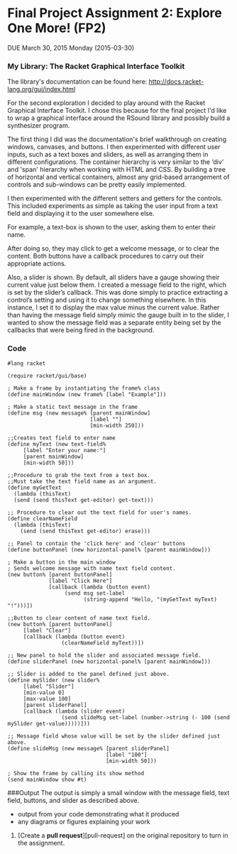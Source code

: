 # Final Project Assignment 2: Explore One More! (FP2) 
DUE March 30, 2015 Monday (2015-03-30)

### My Library: The Racket Graphical Interface Toolkit
The library's documentation can be found here: http://docs.racket-lang.org/gui/index.html

For the second exploration I decided to play around with the Racket Graphical Interface Toolkit. 
I chose this because for the final project I'd like to wrap a graphical interface around the RSound 
library and possibly build a synthesizer program. 

The first thing I did was the documentation's brief walkthrough on creating windows, canvases, and buttons. 
I then experimented with different user inputs, such as a text boxes and sliders, as well as arranging them 
in different configurations.  The container hierarchy is very similar to the ‘div’ and 'span' hierarchy when 
working with HTML and CSS. By building a tree of horizontal and vertical containers, almost any 
grid-based arrangement of controls and sub-windows can be pretty easily implemented. 

I then experimented with the different setters and getters for the controls. This included experiments 
as simple as taking the user input from a text field and displaying it to the user somewhere else. 

For example, a text-box is shown to the user, asking them to enter their name. 

After doing so, they may click to get a welcome message, or to clear the content. Both buttons 
have a callback procedures to carry out their appropriate actions. 

Also, a slider is shown. By default, all sliders have a gauge showing their current value just 
below them. I created a message field to the right, which is set by the slider’s callback. 
This was done simply to practice extracting a control’s setting and using it to change something 
elsewhere. In this instance, I set it to display the max value minus the current value. Rather 
than having the message field simply mimic the gauge built in to the slider, I wanted to show 
the message field was a separate entity being set by the callbacks that were being fired in the 
background. 

### Code

```
#lang racket

(require racket/gui/base)

; Make a frame by instantiating the frame% class
(define mainWindow (new frame% [label "Example"]))

; Make a static text message in the frame
(define msg (new message% [parent mainWindow]
                          [label ""]
                          [min-width 250]))
 
;;Creates text field to enter name
(define myText (new text-field%
     [label "Enter your name:"]
     [parent mainWindow]
     [min-width 50]))

;;Procedure to grab the text from a text box.
;;Must take the text field name as an argument. 
(define myGetText 
  (lambda (thisText)
  (send (send thisText get-editor) get-text)))

;; Procedure to clear out the text field for user's names. 
(define clearNameField
  (lambda (thisText)
    (send (send thisText get-editor) erase)))

;; Panel to contain the 'click here' and 'clear' buttons
(define buttonPanel (new horizontal-panel% [parent mainWindow]))

; Make a button in the main window
; Sends welcome message with name text field content.
(new button% [parent buttonPanel]
             [label "Click Here"]
             [callback (lambda (button event)
                  (send msg set-label
                        (string-append "Hello, "(myGetText myText) "!")))])

;;Button to clear content of name text field. 
(new button% [parent buttonPanel]
     [label "Clear"]
     [callback (lambda (button event)
                 (clearNameField myText))])

;; New panel to hold the slider and associated message field.
(define sliderPanel (new horizontal-panel% [parent mainWindow]))

;; Slider is added to the panel defined just above. 
(define mySlider (new slider%
     [label "Slider"]
     [min-value 0]
     [max-value 100]
     [parent sliderPanel]
     [callback (lambda (slider event)
                 (send slideMsg set-label (number->string (- 100 (send mySlider get-value)))))]))

;; Message field whose value will be set by the slider defined just above. 
(define slideMsg (new message% [parent sliderPanel]
                               [label "100"]
                               [min-width 50]))
 
; Show the frame by calling its show method
(send mainWindow show #t)

```
###Output
The output is simply a small window with the message field, text field, buttons, and slider as described above.


* output from your code demonstrating what it produced
* any diagrams or figures explaining your work 
 

1. [Create a **pull request**][pull-request] on the original repository to turn in the assignment.

